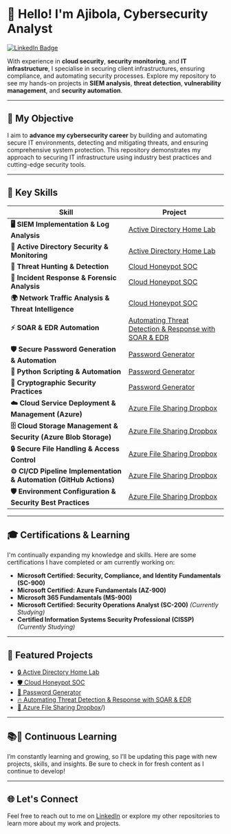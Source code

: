 # 👋 Hello! I'm Ajibola, Cybersecurity Analyst

[![LinkedIn Badge](https://img.shields.io/badge/-LinkedIn-0072b1?&style=for-the-badge&logo=linkedin&logoColor=white)](https://www.linkedin.com/in/ajibola-lawal/)

With experience in **cloud security**, **security monitoring**, and **IT infrastructure**, I specialise in securing client infrastructures, ensuring compliance, and automating security processes. Explore my repository to see my hands-on projects in **SIEM analysis**, **threat detection**, **vulnerability management**, and **security automation**.

---

## 🎯 My Objective

I aim to **advance my cybersecurity career** by building and automating secure IT environments, detecting and mitigating threats, and ensuring comprehensive system protection. This repository demonstrates my approach to securing IT infrastructure using industry best practices and cutting-edge security tools.

---

## 🔧 Key Skills

| Skill                                            | Project                                                                                                |
|--------------------------------------------------|--------------------------------------------------------------------------------------------------------|
| **🖥️ SIEM Implementation & Log Analysis** | [Active Directory Home Lab](https://github.com/Ajibolawal/Active-Directory-Home-Lab)                   |
| **🔐 Active Directory Security & Monitoring** | [Active Directory Home Lab](https://github.com/Ajibolawal/Active-Directory-Home-Lab)                   |
| **🎯 Threat Hunting & Detection** | [Cloud Honeypot SOC](https://github.com/Ajibolawal/Cloud-Honeypot-SOC)                               |
| **🚨 Incident Response & Forensic Analysis** | [Cloud Honeypot SOC](https://github.com/Ajibolawal/Cloud-Honeypot-SOC)                               |
| **🌍 Network Traffic Analysis & Threat Intelligence** | [Cloud Honeypot SOC](https://github.com/Ajibolawal/Cloud-Honeypot-SOC)                               |
| **⚡ SOAR & EDR Automation** | [Automating Threat Detection & Response with SOAR & EDR](https://github.com/Ajibolawal/SOAR-EDR/)       |
| **🛡️ Secure Password Generation & Automation** | [Password Generator](https://github.com/Ajibolawal/Password-Generator)                               |
| **🐍 Python Scripting & Automation** | [Password Generator](https://github.com/Ajibolawal/Password-Generator)                               |
| **🔑 Cryptographic Security Practices** | [Password Generator](https://github.com/Ajibolawal/Password-Generator)                               |
| **☁️ Cloud Service Deployment & Management (Azure)** | [Azure File Sharing Dropbox](https://github.com/Ajibolawal/cloud-secure-file-sharing/) |
| **🗄️ Cloud Storage Management & Security (Azure Blob Storage)** | [Azure File Sharing Dropbox](https://github.com/Ajibolawal/cloud-secure-file-sharing/) |
| **🔒 Secure File Handling & Access Control** | [Azure File Sharing Dropbox](https://github.com/Ajibolawal/cloud-secure-file-sharing/) |
| **⚙️ CI/CD Pipeline Implementation & Automation (GitHub Actions)** | [Azure File Sharing Dropbox](https://github.com/Ajibolawal/cloud-secure-file-sharing/) |
| **🛡️ Environment Configuration & Security Best Practices** | [Azure File Sharing Dropbox](https://github.com/Ajibolawal/cloud-secure-file-sharing/) |



---

## 🎓 Certifications & Learning

I'm continually expanding my knowledge and skills. Here are some certifications I have completed or am currently working on:

- **Microsoft Certified: Security, Compliance, and Identity Fundamentals (SC-900)**
- **Microsoft Certified: Azure Fundamentals (AZ-900)**
- **Microsoft 365 Fundamentals (MS-900)**
- **Microsoft Certified: Security Operations Analyst (SC-200)** *(Currently Studying)*
- **Certified Information Systems Security Professional (CISSP)** *(Currently Studying)*

---

## 🔑 Featured Projects

  - [🔒 Active Directory Home Lab](https://github.com/Ajibolawal/Active-Directory-Home-Lab)
  - [🛡️ Cloud Honeypot SOC](https://github.com/Ajibolawal/Cloud-Honeypot-SOC)
  - [🧩 Password Generator](https://github.com/Ajibolawal/Password-Generator)
  - [🔥 Automating Threat Detection & Response with SOAR & EDR](https://github.com/Ajibolawal/SOAR-EDR/)
  - [📂 Azure File Sharing Dropbox](https://github.com/Ajibolawal/cloud-secure-file-sharing)/)

---

## 📚🔄 Continuous Learning

I’m constantly learning and growing, so I’ll be updating this page with new projects, skills, and insights. Be sure to check in for fresh content as I continue to develop!

---

## 🌐 Let's Connect

Feel free to reach out to me on [LinkedIn](https://www.linkedin.com/in/ajibola-lawal/) or explore my other repositories to learn more about my work and projects.
